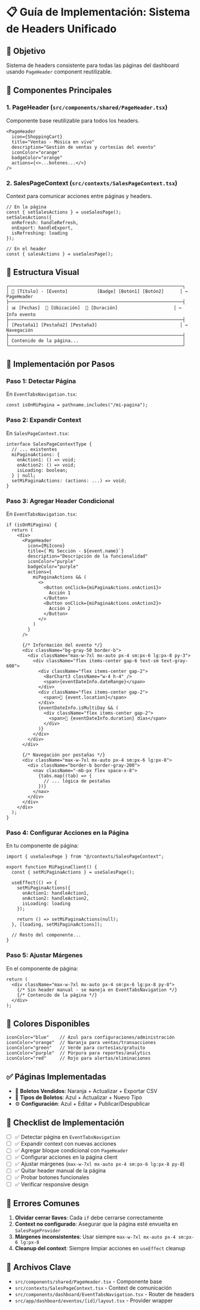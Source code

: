 # 📋 Guía de Implementación: Sistema de Headers Unificado

## 🎯 Objetivo
Sistema de headers consistente para todas las páginas del dashboard usando `PageHeader` component reutilizable.

## 🧩 Componentes Principales

### 1. **PageHeader** (`src/components/shared/PageHeader.tsx`)
Componente base reutilizable para todos los headers.

```tsx
<PageHeader
  icon={ShoppingCart}
  title="Ventas - Música en vivo"
  description="Gestión de ventas y cortesías del evento"
  iconColor="orange"
  badgeColor="orange"
  actions={<>...botones...</>}
/>
```

### 2. **SalesPageContext** (`src/contexts/SalesPageContext.tsx`)
Context para comunicar acciones entre páginas y headers.

```tsx
// En la página
const { setSalesActions } = useSalesPage();
setSalesActions({
  onRefresh: handleRefresh,
  onExport: handleExport,
  isRefreshing: loading
});

// En el header
const { salesActions } = useSalesPage();
```

## 📐 Estructura Visual

```
┌─────────────────────────────────────────────────────────────────┐
│ 🛒 [Título] - [Evento]           [Badge] [Botón1] [Botón2]      │ ← PageHeader
├─────────────────────────────────────────────────────────────────┤
│ 📊 [Fechas]  📍 [Ubicación]  📅 [Duración]                     │ ← Info evento
├─────────────────────────────────────────────────────────────────┤
│ [Pestaña1] [Pestaña2] [Pestaña3]                               │ ← Navegación
├─────────────────────────────────────────────────────────────────┤
│ Contenido de la página...                                       │
└─────────────────────────────────────────────────────────────────┘
```

## 🔧 Implementación por Pasos

### **Paso 1: Detectar Página**
En `EventTabsNavigation.tsx`:
```tsx
const isOnMiPagina = pathname.includes("/mi-pagina");
```

### **Paso 2: Expandir Context** 
En `SalesPageContext.tsx`:
```tsx
interface SalesPageContextType {
  // ... existentes
  miPaginaActions: {
    onAction1: () => void;
    onAction2: () => void;
    isLoading: boolean;
  } | null;
  setMiPaginaActions: (actions: ...) => void;
}
```

### **Paso 3: Agregar Header Condicional**
En `EventTabsNavigation.tsx`:
```tsx
if (isOnMiPagina) {
  return (
    <div>
      <PageHeader
        icon={MiIcono}
        title={`Mi Sección - ${event.name}`}
        description="Descripción de la funcionalidad"
        iconColor="purple"
        badgeColor="purple"
        actions={
          miPaginaActions && (
            <>
              <Button onClick={miPaginaActions.onAction1}>
                Acción 1
              </Button>
              <Button onClick={miPaginaActions.onAction2}>
                Acción 2
              </Button>
            </>
          )
        }
      />

      {/* Información del evento */}
      <div className="bg-gray-50 border-b">
        <div className="max-w-7xl mx-auto px-4 sm:px-6 lg:px-8 py-3">
          <div className="flex items-center gap-6 text-sm text-gray-600">
            <div className="flex items-center gap-2">
              <BarChart3 className="w-4 h-4" />
              <span>{eventDateInfo.dateRange}</span>
            </div>
            <div className="flex items-center gap-2">
              <span>📍 {event.location}</span>
            </div>
            {eventDateInfo.isMultiDay && (
              <div className="flex items-center gap-2">
                <span>📅 {eventDateInfo.duration} días</span>
              </div>
            )}
          </div>
        </div>
      </div>

      {/* Navegación por pestañas */}
      <div className="max-w-7xl mx-auto px-4 sm:px-6 lg:px-8">
        <div className="border-b border-gray-200">
          <nav className="-mb-px flex space-x-8">
            {tabs.map((tab) => {
              // ... lógica de pestañas
            })}
          </nav>
        </div>
      </div>
    </div>
  );
}
```

### **Paso 4: Configurar Acciones en la Página**
En tu componente de página:
```tsx
import { useSalesPage } from "@/contexts/SalesPageContext";

export function MiPaginaClient() {
  const { setMiPaginaActions } = useSalesPage();

  useEffect(() => {
    setMiPaginaActions({
      onAction1: handleAction1,
      onAction2: handleAction2,
      isLoading: loading
    });

    return () => setMiPaginaActions(null);
  }, [loading, setMiPaginaActions]);

  // Resto del componente...
}
```

### **Paso 5: Ajustar Márgenes**
En el componente de página:
```tsx
return (
  <div className="max-w-7xl mx-auto px-4 sm:px-6 lg:px-8 py-8">
    {/* Sin header manual - se maneja en EventTabsNavigation */}
    {/* Contenido de la página */}
  </div>
);
```

## 🎨 Colores Disponibles

```tsx
iconColor="blue"    // Azul para configuraciones/administración
iconColor="orange"  // Naranja para ventas/transacciones  
iconColor="green"   // Verde para cortesías/gratuito
iconColor="purple"  // Púrpura para reportes/analytics
iconColor="red"     // Rojo para alertas/eliminaciones
```

## ✅ Páginas Implementadas

- 🛒 **Boletos Vendidos**: Naranja + Actualizar + Exportar CSV
- 🎫 **Tipos de Boletos**: Azul + Actualizar + Nuevo Tipo  
- ⚙️ **Configuración**: Azul + Editar + Publicar/Despublicar

## 📝 Checklist de Implementación

- [ ] ✅ Detectar página en `EventTabsNavigation`
- [ ] ✅ Expandir context con nuevas acciones
- [ ] ✅ Agregar bloque condicional con `PageHeader`
- [ ] ✅ Configurar acciones en la página client
- [ ] ✅ Ajustar márgenes (`max-w-7xl mx-auto px-4 sm:px-6 lg:px-8 py-8`)
- [ ] ✅ Quitar header manual de la página
- [ ] ✅ Probar botones funcionales
- [ ] ✅ Verificar responsive design

## 🚫 Errores Comunes

1. **Olvidar cerrar llaves**: Cada `if` debe cerrarse correctamente
2. **Context no configurado**: Asegurar que la página esté envuelta en `SalesPageProvider`
3. **Márgenes inconsistentes**: Usar siempre `max-w-7xl mx-auto px-4 sm:px-6 lg:px-8`
4. **Cleanup del context**: Siempre limpiar acciones en `useEffect` cleanup

## 🔗 Archivos Clave

- `src/components/shared/PageHeader.tsx` - Componente base
- `src/contexts/SalesPageContext.tsx` - Context de comunicación
- `src/components/dashboard/EventTabsNavigation.tsx` - Router de headers
- `src/app/dashboard/eventos/[id]/layout.tsx` - Provider wrapper